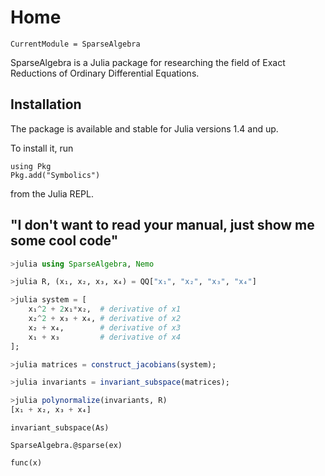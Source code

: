 # Home

```@meta
CurrentModule = SparseAlgebra
```

SparseAlgebra is a Julia package for researching the field of Exact Reductions of Ordinary Differential Equations.

## Installation

The package is available and stable for Julia versions 1.4 and up.

To install it, run

```
using Pkg
Pkg.add("Symbolics")
```

from the Julia REPL.

## "I don't want to read your manual, just show me some cool code"

```julia
>julia using SparseAlgebra, Nemo

>julia R, (x₁, x₂, x₃, x₄) = QQ["x₁", "x₂", "x₃", "x₄"]

>julia system = [
    x₁^2 + 2x₁*x₂,  # derivative of x1
    x₂^2 + x₃ + x₄, # derivative of x2
    x₂ + x₄,        # derivative of x3
    x₁ + x₃         # derivative of x4
];

>julia matrices = construct_jacobians(system);

>julia invariants = invariant_subspace(matrices);

>julia polynormalize(invariants, R)
[x₁ + x₂, x₃ + x₄]
```

```@docs
invariant_subspace(As)
```

```@docs
SparseAlgebra.@sparse(ex)
```

```@docs
func(x)
```
